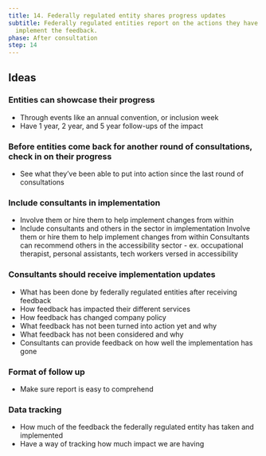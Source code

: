 ```yaml
---
title: 14. Federally regulated entity shares progress updates
subtitle: Federally regulated entities report on the actions they have taken to
  implement the feedback.
phase: After consultation
step: 14
---
```

## Ideas

### Entities can showcase their progress

* Through events like an annual convention, or inclusion week
* Have 1 year, 2 year, and 5 year follow-ups of the impact

### Before entities come back for another round of consultations, check in on their progress


* See what they’ve been able to put into action since the last round of consultations

### Include consultants in implementation

* Involve them or hire them to help implement changes from within
* Include consultants and others in the sector in implementation
  Involve them or hire them to  help implement changes from within
  Consultants can recommend others in the accessibility sector - ex. occupational therapist, personal assistants, tech workers versed in accessibility

### Consultants should receive implementation updates

* What has been done by federally regulated entities after receiving feedback
* How feedback has impacted their different services
* How feedback has changed company policy
* What feedback has not been turned into action yet and why
* What feedback has not been considered and why
* Consultants can provide feedback on how well the implementation has gone



### Format of follow up

* Make sure report is easy to comprehend 

### Data tracking

* How much of the feedback the federally regulated entity has taken and implemented
* Have a way of tracking how much impact we are having